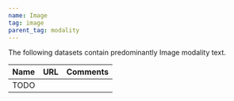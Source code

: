 ```yaml
---
name: Image
tag: image
parent_tag: modality
---
```


The following datasets contain predominantly Image modality text.

| Name | URL | Comments |
| :--- | :-- | :------- |
| TODO | |

